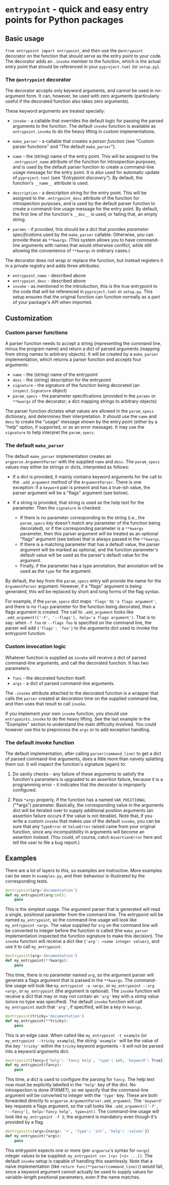 # `entrypoint` - quick and easy entry points for Python packages

## Basic usage

`from entrypoint import entrypoint`, and then use the `@entrypoint` decorator on the function that should serve as the entry point to your code. The decorator adds an `.invoke` member to the function, which is the actual entry point that should be referenced in your `pyproject.toml` (or `setup.py`).

### The `@entrypoint` decorator

The decorator accepts only keyword arguments, and cannot be used in no-argument form. It can, however, be used with zero arguments (particularly useful if the decorated function also takes zero arguments).

These keyword arguments are treated specially:

* `invoke` - a callable that overrides the default logic for passing the parsed arguments to the function. The default `invoke` function is available as `entrypoint.invoke` to do the heavy lifting in custom implementations.

* `make_parser` - a callable that creates a *parser function* (see "Custom parser functions" and "The default `make_parser`").

* `name` - the (string) name of the entry point. This will be assigned to the `.entrypoint_name` attribute of the function for introspection purposes, and is used by the default parser function to create a command-line usage message for the entry point. It is also used for automatic update of `pyproject.toml` (see *"Entrypoint discovery"*). By default, the function's `__name__` attribute is used.

* `description` - a description string for the entry point. This will be assigned to the `.entrypoint_desc` attribute of the function for introspection purposes, and is used by the default parser function to create a command-line usage message for the entry point. By default, the first line of the function's `__doc__` is used, or failing that, an empty string.

* `params` - if provided, this should be a dict that provides *parameter specifications* used by the `make_parser` callable. Otherwise, you can provide these as `**kwargs`. (This system allows you to have command-line arguments with names that would otherwise conflict, while still allowing the convenience of `**kwargs` in ordinary cases.)

The decorator does not wrap or replace the function, but instead registers it in a private registry and adds three attributes:

* `entrypoint_name` - described above
* `entrypoint_desc` - described above
* `invoke` - as mentioned in the introduction, this is the true entrypoint to the code that will be referenced in `pyproject.toml` or `setup.py`. This setup ensures that the original function can function normally as a part of your package's API when imported.

## Customization

### Custom parser functions

A parser function needs to accept a string (representing the command line, minus the program name) and return a dict of parsed arguments (mapping from string names to arbitrary objects). It will be created by a `make_parser` implementation, which returns a parser function and accepts four arguments:

* `name` - the (string) name of the entrypoint
* `desc` - the (string) description for the entrypoint
* `signature` - the signature of the function being decorated (an `inspect.Signature` object)
* `param_specs` - the parameter specifications (provided in the `params` or `**kwargs` of the decorator; a dict mapping strings to arbitrary objects)

The parser function dictates what values are allowed in the `param_specs` dictionary, and determines their interpretation. It should use the `name` and `desc` to create the "usage" message shown by the entry point (either by a "help" option, if supported, or as an error message). It may use the `signature` to help interpret the `param_specs`.

### The default `make_parser`

The default `make_parser` implementation creates an `argparse.ArgumentParser` with the supplied `name` and `desc`. The `param_specs` values may either be strings or dicts, interpreted as follows:

* If a dict is provided, it mainly contains keyword arguments for the call to the `.add_argument` method of the `ArgumentParser`. There is one exception: if a `keyword` pair is present and has a true-ish value, the parser argument will be a "flags" argument (see below).

* If a string is provided, that string is used as the help text for the parameter. Then the `signature` is checked:
  * If there is no parameter corresponding to the string (i.e., the `param_specs` key doesn't match any parameter of the function being decorated), or if the corresponding parameter is a `**kwargs` parameter, then this parser argument will be treated as an optional "flags" argument (see below) that is always passed in the `**kwargs`.
  * If there is a matching parameter that has a default value, the parser argument will be marked as optional, and the function parameter's default value will be used as the parser's default value for the argument.
  * Finally, if the parameter has a type annotation, that annotation will be used as the `type` for the argument.

By default, the key from the `param_specs` entry will provide the name for the `ArgumentParser` argument. However, if a "flags" argument is being generated, this will be replaced by short and long forms of the flag syntax.

For example, if the `param_specs` dict maps `'flags'` to `'a flags argument'`, and there is no `flags` parameter for the function being decorated, then a flags argument is created. The call to `.add_argument` looks like `.add_argument(['-f', '--flags'], help='a flags argument')`. That is to say: when `-f foo` or `--flags foo` is specified on the command line, the parser will add `{'flags': 'foo'}` to the arguments dict used to invoke the entrypoint function.

### Custom invocation logic

Whatever function is supplied as `invoke` will receive a dict of parsed command-line arguments, and call the decorated function. It has two parameters:

* `func` - the decorated function itself.
* `args` - a dict of parsed command-line arguments.

The `.invoke` attribute attached to the decorated function is a wrapper that calls the `parser` created at decoration time on the supplied command line, and then uses that result to call `invoke`.

If you implement your own `invoke` function, you should use `entrypoints.invoke` to do the heavy lifting. See the last example in the "Examples" section to understand the main difficulty involved. You could however use this to preprocess the `args` or to add exception handling. 

### The default invoke function

The default implementation, after calling `parser(command_line)` to get a dict of parsed command-line arguments, does a little more than naively splatting them out. It will inspect the function's signature (again) to:

1. Do sanity checks - any failure of these arguments to satisfy the function's parameters is upgraded to an assertion failure, because it is a programming error - it indicates that the decorator is improperly configured.

2. Pass `*args` properly, if the function has a named `VAR_POSITIONAL` ("\*args") parameter. Basically, the corresponding value in the arguments dict will be iterated over to supply additional position arguments (an assertion failure occurs if the value is not iterable). Note that, if you write a custom `invoke` that makes use of the default `invoke`, you can be sure that any `TypeError` or `ValueError` raised came from your original function, since any incompatibility in arguments will become an assertion instead. (You could, of course, catch `AssertionError` here and tell the user to file a bug report.)

## Examples

There are a lot of layers to this, so examples are instructive. More examples can be seen in `examples.py`, and their behaviour is illustrated by the corresponding tests.

```python
@entrypoint(arg='documentation')
def my_entrypoint(arg:int):
    pass
```

This is the simplest usage. The argument parser that is generated will read a single, positional parameter from the command line. The entrypoint will be named `my_entrypoint`, so the command-line usage will look like `my_entrypoint <arg>`. The value supplied for `arg` on the command line will be converted to integer before the function is called (the `make_parser` implementation inspected the function signature to make this decision). The `invoke` function will receive a dict like `{'arg': <some integer value>}`, and use it to call `my_entrypoint`.

```python
@entrypoint(arg='documentation')
def my_entrypoint(**kwargs):
    pass
```

This time, there is no parameter named `arg`, so the argument parser will generate a flags argument that is passed in the `**kwargs`. The command-line usage will look like `my_entrypoint -a <arg>`, or `my_entrypoint --arg <arg>`, or `my_entrypoint` (the argument is optional). The `invoke` function will receive a dict that may or may not contain an `'arg'` key with a *string* value (since no type was specified). The default `invoke` function will call `my_entrypoint` such that `'arg'`, if specified, will be a key in `kwargs`.

```python
@entrypoint(tricky='documentation')
def my_entrypoint(**tricky):
    pass
```

This is an edge case. When called like `my_entrypoint -t example` (or `my_entrypoint --tricky example`), the string `'example'` will be the value of the *key* `'tricky'` within the `tricky` keyword arguments - it will not be parsed into a keyword arguments dict.

```python
@entrypoint(fancy={'help': 'fancy help', 'type': int, 'keyword': True})
def my_entrypoint(fancy):
    pass
```

This time, a dict is used to configure the parsing for `fancy`. The help text now must be explicitly labelled in the `'help'` key of the dict. No introspection is done (FIXME?), so we specify that the command-line argument will be converted to integer with the `'type'` key. These are both forwarded directly to `argparse.ArgumentParser.add_argument`. The `'keyword'` key requests a flags argument, so the call looks like `.add_argument(['-f', '--fancy'], help='fancy help', type=int)`. The command-line usage will look like `my_entrypoint -f 3`; the argument is mandatory even though it's provided by a flag.

```python
@entrypoints(args={nargs: '+', 'type': 'int', 'help': 'values'})
def my_entrypoint(*args):
    pass
```

This entrypoint expects one or more (per `argparse`'s syntax for `nargs`) integer values to be supplied: `my_entrypoint <x> [<y> [<z> ...]]`. The default `invoke` setup is capable of handling this seamlessly. Note that a naive implementation (like `return func(**parser(command_line))`) would fail, since a keyword argument cannot actually be used to supply values for variable-length positional parameters, even if the name matches.
